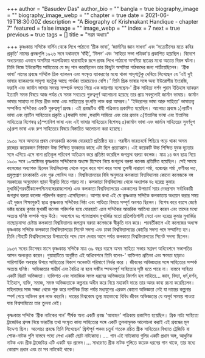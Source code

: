 +++
author = "Basudev Das"
author_bio = ""
bangla = true
biography_image = ""
biography_image_webp = ""
chapter = true
date = 2021-06-19T18:30:00Z
description = "A Biography of Krishnakant Handique - chapter 7"
featured = false
image = ""
image_webp = ""
index = 7
next = true
previous = true
tags = []
title = "সপ্তম অধ্যায়"

+++
কৃষ্ণকান্ত সন্দিকৈ বার্লিন থেকে লিখে পাঠানো ‘গ্রীক ভাষা’, ‘জার্মানির জ্ঞান সাধনা’ এবং ‘সক্রেটিসের মতে কবির প্রকৃতি’ নামের প্রবন্ধগুলি ১৯২৬ সনে যথাক্রমে ‘বাঁহী’, ‘মিলন’ এবং ‘সাহিত্য সভা পত্রিকা’য় প্রকাশিত হয়েছিল। বিদেশে অধ্যয়নরত এভাবে অসমিয়া পত্রপত্রিকায় ধারাবাহিক রূপে প্রবন্ধ লিখে পাঠানো অসমিয়া ছাত্রের মধ্যে অত্যন্ত বিরল ঘটনা। তিনি নিজে ইউরোপীয় সাহিত্যের যে মধু পান করেছিলেন তার কিছুটা অসমিয়া পাঠকদের জন্য পাঠিয়েছিলেন। ‘গ্রীক ভাষা’ নামের প্রবন্ধে সন্দিকৈ গ্রিক ব্যাকরন এবং সংস্কৃত ব্যাকরণের মধ্যে থাকা সাদৃশ্যটুকু দেখিয়ে লিখেছেন যে ‘এই দুই ভাষার ব্যাকরণের সাদৃশ্য যতটুকু আছে পার্থক্য তারচেয়েও বেশি।’ তিনি গ্রিক ভাষার সঙ্গে অন্য ইউরোপীয় ইংরেজি, ফরাসি এবং জার্মান ভাষার সমন্বয় সম্পর্কে বলতে গিয়ে এক জায়গায় বলেছেন-' গ্রীক সাহিত্য দর্শন পুরান ইতিহাস ব্যাকরন ইত্যাদি সমস্ত বিষয়ে আজ পর্যন্ত যে সমস্ত সবচেয়ে গুরুত্বপূর্ণ আলোচনা হয়েছে তার প্রায় সবগুলোই জার্মান ভাষায়। জার্মান ভাষার সাহায্য না নিয়ে গ্রীক ভাষা এবং সাহিত্যের বুৎপত্তি লাভ করা অসম্ভব।' ‘ইউরোপর ভাষা আরু সাহিত্য' ভাষাতত্ত্ব সম্পর্কিত সন্দিকৈর একটি গুরুত্বপূর্ণ প্রবন্ধ। এই প্রবন্ধটিও বাঁহী পত্রিকায় প্রকাশিত হয়েছিল। আলোচ্য প্রবন্ধে ১)ল্যাটিন ভাষা এবং ল্যাটিন সাহিত্যের প্রকৃতি ২)ফরাসি ভাষা ,ফরাসি সাহিত্য এবং তার প্রভাব ৩)ইতালিয় ভাষা এবং ইতালিয় সাহিত্যের বিশেষত্ব ৪)স্প্যানিশ ভাষা এবং এই ভাষার সাহিত্যের বিশেষত্ব ৫)জার্মান ভাষা এবং জার্মান সাহিত্যের সুবর্ণযুগ ৬)রুশ ভাষা এবং রুশ সাহিত্যের বিষয়ে বিস্তারিত আলোচনা করা হয়েছে। 

১৯৩০ সনে অসমের প্রথম বেসরকারি কলেজ যোরহাটে প্রতিষ্ঠিত হয়। পরাধীন ভারতবর্ষে পিছিয়ে পড়ে থাকা অসম রাজ্যের কয়েকজন নিষ্ঠাবান উচ্চ শিক্ষিত যুবকদের কাছে এটা ছিল প্রত‍্যাহ্বান। এই কয়েকটি উচ্চ শিক্ষিত যুবক দৃঢ়তার সঙ্গে এগিয়ে এসে নানা প্রতিকূল পরিবেশ অতিক্রম করে প্রতিষ্ঠা করেছিল জগন্নাথ বরুয়া কলেজ। মাত্র ১৪ জন ছাত্র নিয়ে ১৯৩০ সনে ১০অক্টোবর কৃষ্ণকান্ত সন্দিকৈকে অধ্যক্ষ হিসেবে নিয়ে জগন্নাথ বরুয়া কলেজ প্রতিষ্ঠিত হয়েছিল। সেই সময়ে কলেজের অধ্যাপক ছিলেন বিশ্ববিদ্যালয় থেকে নতুন করে পাশ করে আসা তুলসী নারায়ণ শর্মা, যজ্ঞেশ্বর শর্মা ,ফণীধর দত্ত, প্রফুল্লপ্রাণ চাংকাকতি এবং গুরু গোবিন্দ দত্ত। বিশ্ববিদ্যালয়ের বিধি অনুসারে কলকাতা বিশ্ববিদ্যালয় কোনো কলেজকে বঙ্গ সরকারের অনুমোদন ছাড়া স্বীকৃতি দিতে পারত না। কলকাতা বিশ্ববিদ্যালয় থেকে অধ্যাপক ডঃ হরেন্দ্র কুমার মুখার্জি(পরবর্তীকালেপশ্চিমবঙ্গেররাজ্যপাল) এবং কলকাতা বিশ্ববিদ্যালয়ের এককালের উপাচার্য স‍্যার দেবপ্রসাদ সর্বাধিকারী জগন্নাথ বরুয়া কলেজ পরিদর্শন করতে এসেছিলেন। আশার কথা এই যে কৃষ্ণকান্ত সন্দিকৈ কলকাতায় অধ্যয়ন করার সময় এই দুজন শিক্ষাগুরুই ছাত্র কৃষ্ণকান্ত সন্দিকৈর নিষ্ঠা এবং পাণ্ডিত্য বিষয়ে সম্পূর্ণ অবগত ছিলেন। বিশেষ করে বয়সে জ্যেষ্ঠ ডক্টর হরেন্দ্র কুমার মুখার্জী কলেজ পরিদর্শক হয়ে যোরহাটে এলে সন্দিকৈর আন্তরিক আতিথ্য গ্রহণ করেন এবং তাদের মধ্যে অত্যন্ত ঘনিষ্ঠ সম্পর্ক গড়ে উঠে। অবশেষে ডঃ শ্যামাপ্রসাদ মুখার্জির মতো প্রতিপত্তিশালী নেতা এবং হরেন্দ্র কুমার মুখার্জির নাছোড়বান্দা চেষ্টায় কলকাতা বিশ্ববিদ্যালয় জগন্নাথ বরুয়া কলেজকে স্বীকৃতি দান করে। পরবর্তীকালে এই কলেজের অধ্যক্ষ কৃষ্ণকান্ত সন্দিকৈ কলকাতা বিশ্ববিদ্যালয়ের সিনেট সদস্য এবং ঢাকা বিশ্ববিদ্যালয়ের কোর্টের সদস্য পদে সম্মানিত হন। তিনি গৌহাটি বিশ্ববিদ্যালয়ের উপাচার্যের পদে যোগ দেবার আগে পর্যন্ত কলকাতা বিশ্ববিদ্যালয়ের সিনেট সদস্য ছিলেন।

১৯৩৭ সনের ডিসেম্বর মাসে কৃষ্ণকান্ত সন্দিকৈ মাত্র ৩৯ বছর বয়সে অসম সাহিত্য সভার সপ্তদশ অধিবেশনে সভাপতির আসন অলংকৃত করেন। গুয়াহাটিতে অনুষ্ঠিত এই অধিবেশনে তিনি বলেন-' ব্যক্তিগত প্রতিভা এবং ক্ষমতা ছাড়াও পারিপার্শ্বিক অবস্থার উপরে সাহিত্যের বিকাশ অনেকটা পরিমাণে নির্ভর করে । জীবনের অভিজ্ঞতার সঙ্গে সাহিত্যের সম্পর্ক অত্যন্ত ঘনিষ্ঠ। অভিজ্ঞতার গাম্ভীর্য এবং বৈচিত্র না হলে সজীব স্পন্দনপূর্ণ সাহিত্যের সৃষ্টি হতে পারে না। বাস্তবে সাহিত্য একটি বিরাট অভিজ্ঞতা। ব্যক্তিগত এবং সামাজিক সমস্ত ধরনের অভিজ্ঞতার নিদর্শন হল সাহিত্য... জ্ঞান, বিদ্যা, ধর্ম,দর্শন, ইতিহাস, ব্যক্তি, সমাজ, সমস্ত অভিজ্ঞতাকে কল্পনার অধীন করে নিয়ে মহাকবি দান্তে তার অমর কাব্য রচনা করেছিলেন। মহিলাদের সাজ সজ্জা থেকে শুরু করে দার্শনিক চিন্তা পর্যন্ত মধ্যযুগের এরকম কোনো অভিজ্ঞতা নেই যা দান্তের কল্পনার স্পর্শ পেয়ে অভিনব রূপ লাভ করেনি। দান্তের বিশ্বকোষ তুল্য মহাকাব্যে বিবিধ জীবন অভিজ্ঞতার যে অপূর্ব সমন্বয় পাওয়া যায় বিশ্বসাহিত্যে তার তুলনা নেই।

কৃষ্ণকান্ত সন্দিকৈ ‘গ্রীক নাটকের গান’ শীর্ষক অন্য একটি প্রবন্ধ 'আবাহন' পত্রিকায় প্রকাশিত হয়েছিল। গ্রিক নাট্য সাহিত্যে ট্রাজেডির প্রসঙ্গ নিয়ে ভারতীয় তথা সংস্কৃত কাব্য সাহিত্যের সঙ্গে একটি তুলনামূলক আলোচনা করাই এই প্রবন্ধের মূল উদ্দেশ্য ছিল। আলোচ্য প্রবন্ধে তিনি লিখেছেন' খ্রিস্টপূর্ব পঞ্চম চতুর্থ শতকে রচিত গ্রীক সাহিত্যের বিখ্যাত ট্রেজিডি বা শোক-নাটক গুলি বাস্তবে পদ্যে লেখা একটি ছোট নাট্যকাব্য।…. গান এই নাট্যকাব্য গুলির একটি প্রধান অঙ্গ, আধুনিক নাটক এবং গ্রীক ট্রাজেডির এটি একটি বড় প্রভেদ।... সাধারণত গ্রীক নাটক গুলিতে কয়েক ধরনের গান থাকে, তার মধ্যে কোরাস প্রধান এবং তা সব নাটকেই থাকে।